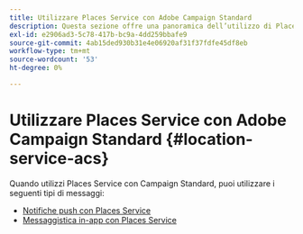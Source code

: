 ```yaml
---
title: Utilizzare Places Service con Adobe Campaign Standard
description: Questa sezione offre una panoramica dell’utilizzo di Places Service con Campaign Standard.
exl-id: e2906ad3-5c78-417b-bc9a-4dd259bbafe9
source-git-commit: 4ab15ded930b31e4e06920af31f37fdfe45df8eb
workflow-type: tm+mt
source-wordcount: '53'
ht-degree: 0%

---
```


# Utilizzare Places Service con Adobe Campaign Standard {#location-service-acs}

Quando utilizzi Places Service con Campaign Standard, puoi utilizzare i seguenti tipi di messaggi:

* [Notifiche push con Places Service](/help/use-places-with-other-solutions/places-acs/places-acs-push-notifications.md)
* [Messaggistica in-app con Places Service](/help/use-places-with-other-solutions/places-acs/places-acs-in-app-messages.md)
